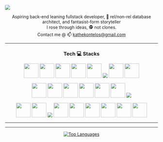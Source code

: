 <!-- 
  <style>
@media (min-width: 768px) {
  .tech-grid {
    display: grid;
    grid: repeat(1, 80px) / auto-flow;
  }
}
  @media (max-width: 768px) {
    .test-size {
      font-size: 0.75rem;
      line-height: 1rem;
    }
  }
  </style>
  -->
  <img src="https://capsule-render.vercel.app/api?type=waving&color=90:0D1117,80:181A2A&height=67&section=header&text=Yo&fontColor=221C35&fontSize=70&animation=twinkling&fontAlignY=50&fontAlign=50&stroke=FFFFFF&strokeWidth=0.7&reversal=true" />

  <p align="center">
    Aspiring back-end leaning fullstack developer, 🔭 rel/non-rel database architect, and fantasist-form storyteller<br>
    I rose through ideas, 🕵️ not clones.<br>
  Contact me @ 📫 <a href="mailto:kathekontelos@gmail.com">kathekontelos@gmail.com</a>
  </p> 

  ---
  ### <p align="center">Tech :computer: Stacks</p>
  <p align="center">
    <img src="https://cdn.jsdelivr.net/gh/devicons/devicon@latest/icons/react/react-original.svg" width=48 height=48 />
    <img src="https://cdn.jsdelivr.net/gh/devicons/devicon@latest/icons/typescript/typescript-original.svg" width=48 height=48/>
    <img src="https://cdn.jsdelivr.net/gh/devicons/devicon@latest/icons/javascript/javascript-original.svg" width=48 height=48/>
    <img src="https://cdn.jsdelivr.net/gh/devicons/devicon@latest/icons/nextjs/nextjs-original.svg" width=48 height=48/>
    <img src="https://cdn.jsdelivr.net/gh/devicons/devicon@latest/icons/tailwindcss/tailwindcss-original.svg" width=48 height=48/>
    <!-- <img src="https://cdn.jsdelivr.net/gh/devicons/devicon@latest/icons/framermotion/framermotion-original.svg" width=48 height=48/> -->
    <img src="https://simpleskill.icons.workers.dev/svg?i=framer" />
    <img src="https://cdn.jsdelivr.net/gh/devicons/devicon@latest/icons/html5/html5-original.svg" width=48 height=48/>
    <img src="https://cdn.jsdelivr.net/gh/devicons/devicon@latest/icons/css3/css3-original.svg" width=48 height=48/>
  </p>
  <p align="center">
    <img src="https://cdn.jsdelivr.net/gh/devicons/devicon@latest/icons/nodejs/nodejs-original.svg" width=48 height=48/>
    <img src="https://cdn.jsdelivr.net/gh/devicons/devicon@latest/icons/postgresql/postgresql-original.svg" width=48 height=48/>
    <img src="https://cdn.jsdelivr.net/gh/devicons/devicon@latest/icons/prisma/prisma-original.svg" width=48 height=48/>
    <img src="https://cdn.jsdelivr.net/gh/devicons/devicon@latest/icons/graphql/graphql-plain.svg" width=48 height=48/>
    <img src="https://cdn.jsdelivr.net/gh/devicons/devicon@latest/icons/mongodb/mongodb-original.svg" width=48 height=48/>
    <img src="https://cdn.jsdelivr.net/gh/devicons/devicon@latest/icons/mongoose/mongoose-original.svg" width=48 height=48/>
    <!-- <img src="https://cdn.jsdelivr.net/gh/devicons/devicon@latest/icons/express/express-original.svg" width=48 height=48/> -->
    <img src="https://skillicons.dev/icons?i=express,java" />
  </p>
  <p align="center">
    <img src="https://cdn.jsdelivr.net/gh/devicons/devicon@latest/icons/vim/vim-original.svg" width=48 height=48/>
    <img src="https://cdn.jsdelivr.net/gh/devicons/devicon@latest/icons/dbeaver/dbeaver-original.svg" width=48 height=48/>
    <!-- <img src="https://cdn.jsdelivr.net/gh/devicons/devicon@latest/icons/latex/latex-original.svg" width=48 height=48/> -->
    <img src="https://skillicons.dev/icons?i=latex"/>
    <img src="https://cdn.jsdelivr.net/gh/devicons/devicon@latest/icons/jest/jest-plain.svg" width=48 height=48/>
    <img src="https://cdn.jsdelivr.net/gh/devicons/devicon@latest/icons/git/git-original.svg" width=48 height=48/>
    <img src="https://cdn.jsdelivr.net/gh/devicons/devicon@latest/icons/powershell/powershell-original.svg" width=48 height=48/>
    <img src="https://cdn.jsdelivr.net/gh/devicons/devicon@latest/icons/postman/postman-original.svg" width=48 height=48/>
    <img src="https://cdn.jsdelivr.net/gh/devicons/devicon@latest/icons/netlify/netlify-original.svg" width=48 height=48/>
    <img src="https://cdn.jsdelivr.net/gh/devicons/devicon@latest/icons/junit/junit-original.svg"width=48 height=48 />
  </p>
  <!-- 
  <p align="center">
    <img src="https://github-readme-tech-stack.vercel.app/api/cards?title=Frontend&align=center&titleAlign=center&fontFamily=Sono&fontSize=18&lineCount=1&hideBg=true&showBorder=false&theme=tokyonight&gap=4&width=800&bg=%23131422&badge=%231D1E33&border=%231D1E33&titleColor=%2370A6FD&line1=react%2Creact%2C58a6ff%3BTypeScript%2Ctypescript%2C3178C6%3BJavaScript%2Cjavascript%2CF7DF1E%3Bnextdotjs%2Cnext%2Cffffff%3Btailwindcss%2CTailwind%2C06B6D4%3Bhtml5%2Chtml%2CE34F26%3Bcss3%2Ccss%2C1572B6%3B" alt="Frontend">
    <img src="https://github-readme-tech-stack.vercel.app/api/cards?title=Backend&align=center&titleAlign=center&fontFamily=Sono&fontSize=18&lineCount=1&hideBg=true&showBorder=false&theme=merko&gap=4&width=600&bg=%23030603&badge=%230B170B&border=%230B170B&titleColor=%23ACD300&line1=express%2Cexpress%2Cffffff%3Bnodedotjs%2Cnode%2C339933%3Bmongodb%2Cmongo%2C47A188%3Bmongoose%2Cmongoose%2C860000%3B" alt="Backend">
    <img src="https://github-readme-tech-stack.vercel.app/api/cards?title=Devtools&align=center&titleAlign=center&fontFamily=Sono&fontSize=18&lineCount=1&hideBg=true&showBorder=false&theme=nord&gap=4&width=640&bg=%232a313e&badge=%23343C4D&border=%23343C4D&titleColor=%2382a2c2&line1=vim%2Cvim%2C019733%3Bpowershell%2Cpwsh%2C5391FE%3Blatex%2Clatex%2C008080%3Bgit%2Cgit%2CF05032%3Bjest%2Cjest%2CC21325%3Bpostman%2Cpostman%2CFF6C37%3Bnetlify%2Cnetlify%2C00C7B7%3B" alt="Devtools">
  </p>
  -->

  <!-- 
![Frontend](https://github-readme-tech-stack.vercel.app/api/cards?title=Frontend&align=center&titleAlign=center&fontFamily=Sono&fontSize=18&lineCount=1&hideBg=true&showBorder=false&theme=tokyonight&gap=4&width=600&bg=%23131422&badge=%231D1E33&border=%231D1E33&titleColor=%2370A6FD&line1=react%2Creact%2C58a6ff%3BJavaScript%2Cjavascript%2CF7DF1E%3Bnextdotjs%2Cnext%2Cffffff%3Btailwindcss%2CTailwind%2C06B6D4%3Bhtml5%2Chtml%2CE34F26%3Bcss3%2Ccss%2C1572B6%3B)
![Backend](https://github-readme-tech-stack.vercel.app/api/cards?title=Backend&align=center&titleAlign=center&fontFamily=Sono&fontSize=18&lineCount=1&hideBg=true&showBorder=false&theme=merko&gap=4&width=600&bg=%23030603&badge=%230B170B&border=%230B170B&titleColor=%23ACD300&line1=express%2Cexpress%2Cffffff%3Bnodedotjs%2Cnode%2C339933%3Bmongodb%2Cmongo%2C47A188%3Bmongoose%2Cmongoose%2C860000%3B)
![Devtools](https://github-readme-tech-stack.vercel.app/api/cards?title=Devtools&align=center&titleAlign=center&fontFamily=Sono&fontSize=18&lineCount=1&hideBg=true&showBorder=false&theme=nord&gap=4&width=640&bg=%232a313e&badge=%23343C4D&border=%23343C4D&titleColor=%2382a2c2&line1=vim%2Cvim%2C019733%3Bpowershell%2Cpwsh%2C5391FE%3Blatex%2Clatex%2C008080%3Bgit%2Cgit%2CF05032%3Bjest%2Cjest%2CC21325%3Bpostman%2Cpostman%2CFF6C37%3Bnetlify%2Cnetlify%2C00C7B7%3B)
  -->
---
---
<p align="center">
  <a href="https://github.com/anuraghazra/github-readme-stats">
    <img align="center" src="https://github-readme-stats.vercel.app/api/top-langs/?username=kxzeno&layout=pie" alt="Top Languages" />
  </a>
</p>
<!-- 
  <img src="https://skillicons.dev/icons?i=ts" width="42" height="42"/>&nbsp
  <img src="https://skillicons.dev/icons?i=electron" width="42" height="42"/>
  <img src="https://skillicons.dev/icons?i=graphql" width="42" height="42"/>&nbsp

  [![Readme Card](https://github-readme-stats.vercel.app/api/pin/?username=KXzeno&repo=karnovah)](https://github.com/KXzeno/karnovah?theme=blue_navy&show_owner=true)
  [![Readme Card](https://github-readme-stats.vercel.app/api/pin/?username=KXzeno&repo=adk)](https://github.com/KXzeno/adk?theme=blue_navy&show_owner=true)
-->

